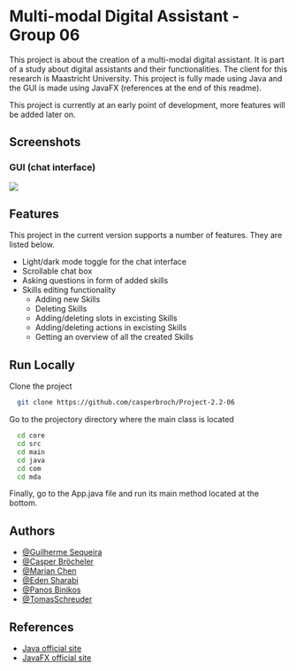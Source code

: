 
# Multi-modal Digital Assistant - Group 06

This project is about the creation of a multi-modal digital assistant. It is part of a study about digital assistants and their functionalities. The client for this research is Maastricht University. This project is fully made using Java and the GUI is made using JavaFX (references at the end of this readme). 

This project is currently at an early point of development, more features will be added later on.

## Screenshots
### GUI (chat interface)
![](https://cdn.discordapp.com/attachments/1072880041194692639/1090241892685447178/image.png)

## Features
This project in the current version supports a number of features. They are listed below.

- Light/dark mode toggle for the chat interface
- Scrollable chat box
- Asking questions in form of added skills
- Skills editing functionality
    - Adding new Skills
    - Deleting Skills
    - Adding/deleting slots in excisting Skills
    - Adding/deleting actions in excisting Skills
    - Getting an overview of all the created Skills
## Run Locally

Clone the project

```bash
  git clone https://github.com/casperbroch/Project-2.2-06
```

Go to the projectory directory where the main class is located

```bash
  cd core
  cd src
  cd main
  cd java
  cd com
  cd mda
```

Finally, go to the App.java file and run its main method located at the bottom.

## Authors
- [@Guilherme Sequeira](https://github.com/sequeiragui)
- [@Casper Bröcheler](https://github.com/casperbroch)
- [@Marian Chen](https://github.com/marchen03)
- [@Eden Sharabi](https://github.com/EdenRochmanSharabi)
- [@Panos Binikos](https://github.com/PanosBin)
- [@TomasSchreuder](https://github.com/tomasschreuder)

## References

- [Java official site](https://www.java.com/nl/)
- [JavaFX official site](https://openjfx.io/)


